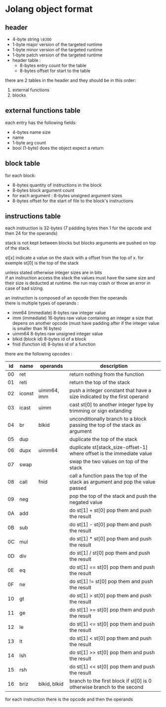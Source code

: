 # Jolang object format

## header

- 4-byte string ```\0JOO```
- 1-byte major version of the targeted runtime
- 1-byte minor version of the targeted runtime
- 1-byte patch version of the targeted runtime
- header table :
    - 8-bytes entry count for the table
    - 8-bytes offset for start to the table

there are 2 tables in the header and they should be in this order:

1. external functions
3. blocks

## external functions table

each entry has the following fields:

- 4-bytes name size
- name
- 1-byte arg count
- bool (1-byte) does the object expect a return

## block table

for each block:

- 8-bytes quantity of instructions in the block
- 8-bytes block argument count
- for each argument : 8-bytes unsigned argument sizes
- 8-bytes offset for the start of file to the block's instructions

## instructions table

each instruction is 32-bytes (7 padding bytes then 1 for the opcode and then 24 for the operands)

stack is not kept between blocks but blocks arguments are pushed on top of the stack.

st[x] indicate a value on the stack with a offset from the top of x.
for exemple st[0] is the top of the stack 

unless stated otherwise integer sizes are in bits<br>
if an instruction access the stack the values must have the same size and their size is deducted at runtime. the run may crash or throw an error in case of bad sizing.

an instruction is composed of an opcode then the operands<br>
there is multiple types of operands : 
- imm64 (immediate) 8-bytes raw integer value
- imm (immediate) 16-bytes raw value containing an integer a size that depens on another opcode (must have padding after if the integer value is smaller than 16 bytes)
- uimm64 8-bytes raw unsigned integer value
- blkid (block id) 8-bytes id of a block
- fnid (function id) 8-bytes id of a function

there are the following opcodes : 

| id | name       | operands                | description                                                                    |
| -- | --         | --                      | --                                                                             |
| 00 | ret        |                         | return nothing from the function                                               |
| 01 | reti       |                         | return the top of the stack                                                    |
| 02 | iconst     | uimm64, imm             | push a integer constant that have a size indicated by the first operand        |
| 03 | icast      | uimm                    | cast st[0] to another integer type by trimming or sign extanding               |
| 04 | br         | blkid                   | unconditionally branch to a block passing the top of the stack as argument     |
| 05 | dup        |                         | duplicate the top of the stack                                                 |
| 06 | dupx       | uimm64                  | duplicate st[stack_size-offset-1] where offset is the immediate value          |
| 07 | swap       |                         | swap the two values on top of the stack                                        |
| 08 | call       | fnid                    | call a function pass the top of the stack as argument and pop the value passed |
| 09 | neg        |                         | pop the top of the stack and push the negated value                            |
| 0A | add        |                         | do st[1] + st[0] pop them and push the result                                  |
| 0B | sub        |                         | do st[1] - st[0] pop them and push the result                                  |
| 0C | mul        |                         | do st[1] * st[0] pop them and push the result                                  |
| 0D | div        |                         | do st[1] / st[0] pop them and push the result                                  |
| 0E | eq         |                         | do st[1] == st[0] pop them and push the result                                 |
| 0F | ne         |                         | do st[1] != st[0] pop them and push the result                                 |
| 10 | gt         |                         | do st[1] > st[0] pop them and push the result                                  |
| 11 | ge         |                         | do st[1] >= st[0] pop them and push the result                                 |
| 12 | le         |                         | do st[1] <= st[0] pop them and push the result                                 |
| 13 | lt         |                         | do st[1] < st[0] pop them and push the result                                  |
| 14 | lsh        |                         | do st[1] >> st[0] pop them and push the result                                 |
| 15 | rsh        |                         | do st[1] << st[0] pop them and push the result                                 |
| 16 | briz       | blkid, blkid            | branch to the first block if st[0] is 0 otherwise branch to the second         |

for each instruction there is the opcode and then the operands
